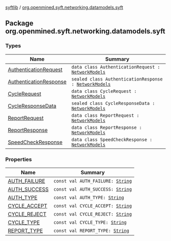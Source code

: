 [syftlib](../index.md) / [org.openmined.syft.networking.datamodels.syft](./index.md)

## Package org.openmined.syft.networking.datamodels.syft

### Types

| Name | Summary |
|---|---|
| [AuthenticationRequest](-authentication-request/index.md) | `data class AuthenticationRequest : `[`NetworkModels`](../org.openmined.syft.networking.datamodels/-network-models/index.md) |
| [AuthenticationResponse](-authentication-response/index.md) | `sealed class AuthenticationResponse : `[`NetworkModels`](../org.openmined.syft.networking.datamodels/-network-models/index.md) |
| [CycleRequest](-cycle-request/index.md) | `data class CycleRequest : `[`NetworkModels`](../org.openmined.syft.networking.datamodels/-network-models/index.md) |
| [CycleResponseData](-cycle-response-data/index.md) | `sealed class CycleResponseData : `[`NetworkModels`](../org.openmined.syft.networking.datamodels/-network-models/index.md) |
| [ReportRequest](-report-request/index.md) | `data class ReportRequest : `[`NetworkModels`](../org.openmined.syft.networking.datamodels/-network-models/index.md) |
| [ReportResponse](-report-response/index.md) | `data class ReportResponse : `[`NetworkModels`](../org.openmined.syft.networking.datamodels/-network-models/index.md) |
| [SpeedCheckResponse](-speed-check-response/index.md) | `data class SpeedCheckResponse : `[`NetworkModels`](../org.openmined.syft.networking.datamodels/-network-models/index.md) |

### Properties

| Name | Summary |
|---|---|
| [AUTH_FAILURE](-a-u-t-h_-f-a-i-l-u-r-e.md) | `const val AUTH_FAILURE: `[`String`](https://kotlinlang.org/api/latest/jvm/stdlib/kotlin/-string/index.html) |
| [AUTH_SUCCESS](-a-u-t-h_-s-u-c-c-e-s-s.md) | `const val AUTH_SUCCESS: `[`String`](https://kotlinlang.org/api/latest/jvm/stdlib/kotlin/-string/index.html) |
| [AUTH_TYPE](-a-u-t-h_-t-y-p-e.md) | `const val AUTH_TYPE: `[`String`](https://kotlinlang.org/api/latest/jvm/stdlib/kotlin/-string/index.html) |
| [CYCLE_ACCEPT](-c-y-c-l-e_-a-c-c-e-p-t.md) | `const val CYCLE_ACCEPT: `[`String`](https://kotlinlang.org/api/latest/jvm/stdlib/kotlin/-string/index.html) |
| [CYCLE_REJECT](-c-y-c-l-e_-r-e-j-e-c-t.md) | `const val CYCLE_REJECT: `[`String`](https://kotlinlang.org/api/latest/jvm/stdlib/kotlin/-string/index.html) |
| [CYCLE_TYPE](-c-y-c-l-e_-t-y-p-e.md) | `const val CYCLE_TYPE: `[`String`](https://kotlinlang.org/api/latest/jvm/stdlib/kotlin/-string/index.html) |
| [REPORT_TYPE](-r-e-p-o-r-t_-t-y-p-e.md) | `const val REPORT_TYPE: `[`String`](https://kotlinlang.org/api/latest/jvm/stdlib/kotlin/-string/index.html) |
